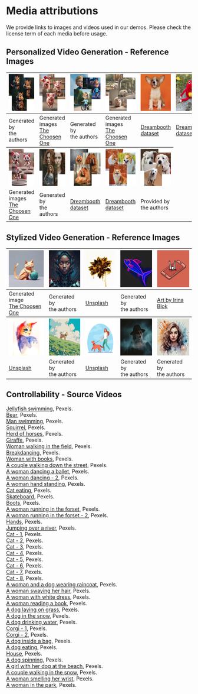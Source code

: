 # Media attributions

We provide links to images and videos used in our demos. Please check the license term of each media before usage.

## Personalized Video Generation - Reference Images

<table>
<thead>
  <tr>
    <th><img src="images/chip_all.png" alt="Image" width="100" height="100"></th>
    <th><img src="images/pig_all.png" alt="Image" width="100" height="100"></th>
    <th><img src="images/boy_all.png" alt="Image" width="100" height="100"></th>
    <th><img src="images/porcupine-all.png" alt="Image" width="100" height="100"></th>
    <th><img src="images/dog_3.jpg" alt="Image" width="100" height="100"></th>
    <th><img src="images/monster_toy.jpg" alt="Image" width="100" height="100"></th>
  </tr>
</thead>
<tbody>
  <tr>
    <td>Generated by<br>the authors</td>
    <td>Generated images<br><a href="https://omriavrahami.com/the-chosen-one/">The Choosen One</a></td>
    <td>Generated by<br>the authors</td>
    <td>Generated images<br><a href="https://omriavrahami.com/the-chosen-one/">The Choosen One</a></td>
    <td><a href="https://github.com/google/dreambooth/tree/main/dataset/dog6">Dreambooth dataset</a></td>
    <td><a href="https://github.com/google/dreambooth/tree/main/dataset/monster_toy">Dreambooth dataset</a></td>
  </tr>
  <tr>
    <th><img src="images/kitten-all.png" alt="Image" width="100" height="100"></th>
    <th><img src="images/women-all.png" alt="Image" width="100" height="100"></th>
    <th><img src="images/dog_all.png" alt="Image" width="100" height="100"></th>
    <th><img src="images/dog2_all.png" alt="Image" width="100" height="100"></th>
    <th><img src="images/dogs-collage.png" alt="Image" width="100" height="100"></th>
  </tr>
  <tr>
    <td>Generated images<br><a href="https://omriavrahami.com/the-chosen-one/">The Choosen One</a></td>
    <td>Generated by<br>the authors</td>
    <td><a href="https://github.com/google/dreambooth/tree/main/dataset/dog2">Dreambooth dataset</a></td>
    <td><a href="https://github.com/google/dreambooth/tree/main/dataset/dog">Dreambooth dataset</a></td>
    <td>Provided by<br>the authors</td>
  </tr>
</tbody>
</table>


## Stylized Video Generation - Reference Images

<table>
<thead>
  <tr>
    <th><img src="images/paper_origami_style.png" alt="Image" width="100" height="100"></th>
    <th><img src="images/ref_4-p-500.png" alt="Image" width="100" height="100"></th>
    <th><img src="images/ref_golden-p-130x130q80.jpg" alt="Image" width="100" height="100"></th>
    <th><img src="images/ref-p-500.jpeg" alt="Image" width="100" height="100"></th>
    <th><img src="images/art_by_Irina_Blok.png" alt="Image" width="100" height="100"></th>

  </tr>
</thead>
<tbody>
  <tr>
    <td>Generated image<br><a href="https://omriavrahami.com/the-chosen-one/">The Choosen One</a></td>
    <td>Generated by<br>the authors</td>
    <td><a href="https://unsplash.com/photos/a-golden-flower-with-drops-of-liquid-on-it-Prx96KdmWj0">Unsplash</a></td>
    <td>Generated by<br>the authors</td>
    <td><a href="https://www.instagram.com/p/CqwU1bavm0T/">Art by Irina Blok</a></td>
  </tr>
  <tr>
    <th><img src="images/image_01_03-p-500.png" alt="Image" width="100" height="100"></th>
    <th><img src="images/anime_reference_img-p-500.png" alt="Image" width="100" height="100"></th>
    <th><img src="images/flat_cartoon_reference_image-p-500.jpg" alt="Image" width="100" height="100"></th>
    <th><img src="images/horror-p-500.jpeg" alt="Image" width="100" height="100"></th>
    <th><img src="images/splash-p-500.png" alt="Image" width="100" height="100"></th>
  </tr>
  <tr>
    <td><a href="https://unsplash.com/photos/orange-blue-and-white-cat-painting-6L4jcwgDNNE">Unsplash</a></td>
    <td>Generated by<br>the authors</td>
    <td><a href="https://www.freepik.com/free-vector/young-woman-walking-dog-leash-girl-leading-pet-park-flat-illustration_11236131.htm#page=3&query=dog&position=11&from_view=search&track=robertav1_2_sidr">Unsplash</a></td>
    <td>Generated by<br>the authors</td>
    <td>Generated by<br>the authors</td>
  </tr>
</tbody>
</table>


## Controllability - Source Videos
<a href="https://www.pexels.com/video/jellyfish-swimming-inside-the-aquarium-5158727/">Jellyfish swimming</a>, Pexels. <br />
<a href="https://www.pexels.com/video/bear-in-flowers-18148735/">Bear</a>, Pexels. <br />
<a href="https://www.pexels.com/video/salda-19002095/">Man swimming</a>, Pexels. <br />
<a href="https://www.pexels.com/video/snow-wood-street-winter-20027007/">Squirrel</a>, Pexels. <br />
<a href="https://www.pexels.com/video/herd-of-horses-in-fog-13642605/">Herd of horses</a>, Pexels. <br />
<a href="https://www.pexels.com/video/a-giraffe-walking-in-the-wilderness-5220298/">Giraffe</a>, Pexels. <br />
<a href="https://www.pexels.com/video/walking-in-the-field-4524598/">Woman walking in the field</a>, Pexels. <br />
<a href="https://www.pexels.com/video/street-architecture-dancing-outdoors-4734767/">Breakdancing</a>, Pexels. <br />
<a href="https://www.pexels.com/video/woman-books-girl-house-4109215/">Woman with books</a>, Pexels. <br />
<a href="https://www.pexels.com/video/woman-dancing-outdoors-modern-4734792/">A couple walking down the street</a>, Pexels. <br />
<a href="https://www.pexels.com/video/woman-dancing-a-ballet-4990398/">A woman dancing a ballet</a>, Pexels. <br />
<a href="https://www.pexels.com/video/a-woman-dancing-8232440/">A woman dancing - 2</a>, Pexels. <br />
<a href="https://www.pexels.com/video/a-woman-hand-standing-at-the-gym-6572835/">A woman hand standing</a>, Pexels. <br />
<a href="https://www.pexels.com/video/light-landscape-street-summer-7804303/">Cat eating</a>, Pexels. <br />
<a href="https://www.pexels.com/video/city-street-freedom-skateboard-4929203/">Skateboard</a>, Pexels. <br />
<a href="https://www.pexels.com/video/a-person-wearing-waterproof-boots-stomping-rain-water-residue-on-the-ground-3111744/">Boots</a>, Pexels. <br />
<a href="https://www.pexels.com/video/nature-sky-woman-forest-4204438/">A woman running in the forset</a>, Pexels. <br />
<a href="https://www.pexels.com/video/vacation-village-summer-girl-4921857/">A woman running in the forset - 2</a>, Pexels. <br />
<a href="https://www.pexels.com/video/a-gymnast-rubbing-gym-chalk-in-hands-4367512/">Hands</a>, Pexels. <br />
<a href="https://www.pexels.com/video/man-jumping-over-a-river-2865340/">Jumping over a river</a>, Pexels. <br />
<a href="https://www.pexels.com/video/cute-and-adorable-tabby-cat-6016147/">Cat - 1</a>, Pexels. <br />
<a href="https://www.pexels.com/video/petting-a-cat-8157836/">Cat - 2</a>, Pexels. <br />
<a href="https://www.pexels.com/video/the-full-facial-features-of-a-pet-cat-3040808/">Cat - 3</a>, Pexels. <br />
<a href="https://www.pexels.com/video/video-of-a-tabby-cat-854982/">Cat - 4</a>, Pexels. <br />
<a href="https://www.pexels.com/video/cats-on-outdoors-7691954/">Cat - 5</a>, Pexels. <br />
<a href="https://www.pexels.com/video/cute-cat-falling-asleep-854864/">Cat - 6</a>, Pexels. <br />
<a href="https://www.pexels.com/video/a-video-of-a-cat-yawning-7672693/">Cat - 7</a>, Pexels. <br />
<a href="https://www.pexels.com/video/cat-sitting-beside-a-laptop-3969452/">Cat - 8</a>, Pexels. <br />
<a href="https://www.pexels.com/video/a-woman-and-a-dog-wearing-raincoat-and-rubber-boots-8499646/">A woman and a dog wearing raincoat</a>, Pexels. <br />
<a href="https://www.pexels.com/video/a-woman-swaying-her-hair-through-head-movements-3761547/">A woman swaying her hair</a>, Pexels. <br />
<a href="https://www.pexels.com/video/a-beautiful-woman-walking-while-wearing-her-white-dress-5379136/">A woman with white dress</a>, Pexels. <br />
<a href="https://www.pexels.com/video/woman-reading-a-book-6549651/">A woman reading a book</a>, Pexels. <br />
<a href="https://www.pexels.com/video/beautiful-dog-laying-on-grass-7515865/">A dog laying on grass</a>, Pexels. <br />
<a href="https://www.pexels.com/video/german-shepherd-chilling-on-snowy-weather-6209964/">A dog in the snow</a>, Pexels. <br />
<a href="https://www.pexels.com/video/a-dog-drinking-water-from-a-dog-bowl-7516661/">A dog drinking water</a>, Pexels. <br />
<a href="https://www.pexels.com/video/a-woman-reading-while-with-her-dog-7525588/">Corgi - 1</a>, Pexels. <br />
<a href="https://www.pexels.com/video/close-up-of-a-corgi-on-the-floor-9314165/">Corgi - 2</a>, Pexels. <br />
<a href="https://www.pexels.com/video/a-cute-dog-inside-a-bag-8473594/">A dog inside a bag</a>, Pexels. <br />
<a href="https://www.pexels.com/video/dog-eating-on-a-pet-bowl-8434087/">A dog eating</a>, Pexels. <br />
<a href="https://www.pexels.com/video/rifugio-rosalba-grigna-meridionale-20208157/">House</a>, Pexels. <br />
<a href="https://www.pexels.com/video/a-border-collie-spinning-around-7678724/">A dog spinning</a>, Pexels. <br />
<a href="https://www.pexels.com/video/a-girl-playing-with-her-dog-at-the-beach-sand-4747171/">A girl with her dog at the beach</a>, Pexels. <br />
<a href="https://www.pexels.com/video/snow-landscape-nature-man-6503161/">A couple walking in the snow</a>, Pexels. <br />
<a href="https://www.pexels.com/video/woman-advertising-a-perfume-1704684/">A woman smelling her wrist</a>, Pexels. <br />
<a href="https://www.pexels.com/video/an-arc-shot-of-a-woman-modeling-in-a-park-8531825/">A woman in the park</a>, Pexels. <br />


